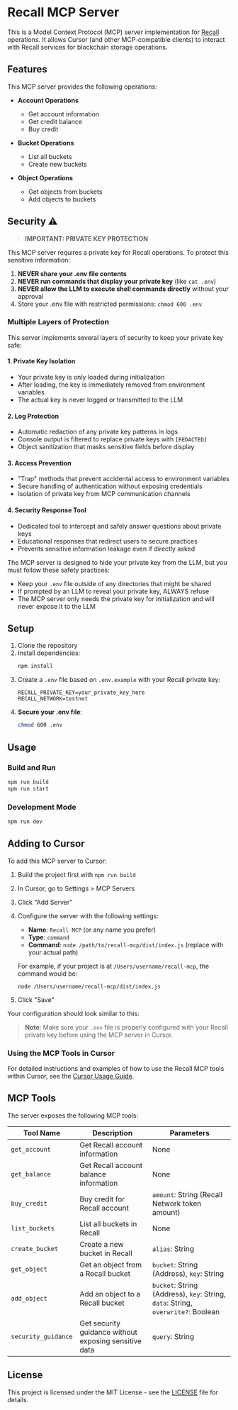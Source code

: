 # Recall MCP Server

This is a Model Context Protocol (MCP) server implementation for [Recall](https://docs.recall.network/) operations. It allows Cursor (and other MCP-compatible clients) to interact with Recall services for blockchain storage operations.

## Features

This MCP server provides the following operations:

- **Account Operations**
  - Get account information
  - Get credit balance
  - Buy credit

- **Bucket Operations**
  - List all buckets
  - Create new buckets

- **Object Operations**
  - Get objects from buckets
  - Add objects to buckets

## Security ⚠️

> **IMPORTANT: PRIVATE KEY PROTECTION**

This MCP server requires a private key for Recall operations. To protect this sensitive information:

1. **NEVER share your .env file contents**
2. **NEVER run commands that display your private key** (like `cat .env`)
3. **NEVER allow the LLM to execute shell commands directly** without your approval
4. Store your .env file with restricted permissions: `chmod 600 .env`

### Multiple Layers of Protection

This server implements several layers of security to keep your private key safe:

#### 1. Private Key Isolation
- Your private key is only loaded during initialization
- After loading, the key is immediately removed from environment variables
- The actual key is never logged or transmitted to the LLM

#### 2. Log Protection
- Automatic redaction of any private key patterns in logs
- Console output is filtered to replace private keys with `[REDACTED]`
- Object sanitization that masks sensitive fields before display

#### 3. Access Prevention
- "Trap" methods that prevent accidental access to environment variables
- Secure handling of authentication without exposing credentials
- Isolation of private key from MCP communication channels

#### 4. Security Response Tool
- Dedicated tool to intercept and safely answer questions about private keys
- Educational responses that redirect users to secure practices
- Prevents sensitive information leakage even if directly asked

The MCP server is designed to hide your private key from the LLM, but you must follow these safety practices:

- Keep your `.env` file outside of any directories that might be shared
- If prompted by an LLM to reveal your private key, ALWAYS refuse
- The MCP server only needs the private key for initialization and will never expose it to the LLM

## Setup

1. Clone the repository
2. Install dependencies:
   ```bash
   npm install
   ```
3. Create a `.env` file based on `.env.example` with your Recall private key:
   ```
   RECALL_PRIVATE_KEY=your_private_key_here
   RECALL_NETWORK=testnet
   ```
4. **Secure your .env file**:
   ```bash
   chmod 600 .env
   ```

## Usage

### Build and Run

```bash
npm run build
npm run start
```

### Development Mode

```bash
npm run dev
```

## Adding to Cursor

To add this MCP server to Cursor:

1. Build the project first with `npm run build`
2. In Cursor, go to Settings > MCP Servers
3. Click "Add Server"
4. Configure the server with the following settings:
   - **Name**: `Recall MCP` (or any name you prefer)
   - **Type**: `command`
   - **Command**: `node /path/to/recall-mcp/dist/index.js` (replace with your actual path)
   
   For example, if your project is at `/Users/username/recall-mcp`, the command would be:
   ```
   node /Users/username/recall-mcp/dist/index.js
   ```
5. Click "Save"

Your configuration should look similar to this:

<!-- 
You can replace this comment with a screenshot of your configuration.
Save the image to the docs/ folder and update the path below.
-->

> **Note**: Make sure your `.env` file is properly configured with your Recall private key before using the MCP server in Cursor.

### Using the MCP Tools in Cursor

For detailed instructions and examples of how to use the Recall MCP tools within Cursor, see the [Cursor Usage Guide](docs/cursor-usage.md).

## MCP Tools

The server exposes the following MCP tools:

| Tool Name | Description | Parameters |
|-----------|-------------|------------|
| `get_account` | Get Recall account information | None |
| `get_balance` | Get Recall account balance information | None |
| `buy_credit` | Buy credit for Recall account | `amount`: String (Recall Network token amount) |
| `list_buckets` | List all buckets in Recall | None |
| `create_bucket` | Create a new bucket in Recall | `alias`: String |
| `get_object` | Get an object from a Recall bucket | `bucket`: String (Address), `key`: String |
| `add_object` | Add an object to a Recall bucket | `bucket`: String (Address), `key`: String, `data`: String, `overwrite?`: Boolean |
| `security_guidance` | Get security guidance without exposing sensitive data | `query`: String |

## License

This project is licensed under the MIT License - see the [LICENSE](LICENSE) file for details.

